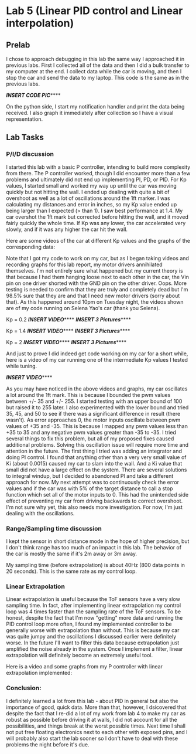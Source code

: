 # Lab 5 (Linear PID control and Linear interpolation)

## Prelab

I chose to approach debugging in this lab the same way I approached it in previous labs. First I collected all of the data and then I did a bulk transfer to my computer at the end. I collect data while the car is moving, and then I stop the car and send the data to my laptop. This code is the same as in the previous labs. 

*********INSERT CODE PIC*************

On the python side, I start my notification handler and print the data being received. I also graph it immediately after collection so I have a visual representation. 

## Lab Tasks

### P/I/D discussion

I started this lab with a basic P controller, intending to build more complexity from there. The P controller worked, though I did encounter more than a few problems and ultimately did not end up implementing PI, PD, or PID. For Kp values, I started small and worked my way up until the car was moving quickly but not hitting the wall. I ended up dealing with quite a bit of overshoot as well as a lot of oscillations around the 1ft marker. I was calculating my distances and error in inches, so my Kp value ended up being larger than I expected (> than 1). I saw best performance at 1.4. My car overshot the 1ft mark but corrected before hitting the wall, and it moved fairly quickly the whole time. If Kp was any lower, the car accelerated very slowly, and if it was any higher the car hit the wall.

Here are some videos of the car at different Kp values and the graphs of the corresponding data:

Note that I got my code to work on my car, but as I began taking videos and recording graphs for this lab report, my motor drivers annihilated themselves. I'm not entirely sure what happened but my current theory is that because I had them hanging loose next to each other in the car, the Vin pin on one driver shorted with the GND pin on the other driver. Oops. More testing is needed to confirm that they are truly and completely dead but I'm 98.5% sure that they are and that I need new motor drivers (sorry about that). As this happened around 10pm on Tuesday night, the videos shown are of my code running on Selena Yao's car (thank you Selena). 

Kp = 0.2
*********INSERT VIDEO*************
*********INSERT 3 Pictures*************

Kp = 1.4
*********INSERT VIDEO*************
*********INSERT 3 Pictures*************

Kp = 2
*********INSERT VIDEO*************
*********INSERT 3 Pictures*************


And just to prove I did indeed get code working on my car for a short while, here is a video of my car running one of the intermediate Kp values I tested while tuning. 

*********INSERT VIDEO*************

As you may have noticed in the above videos and graphs, my car oscillates a lot around the 1ft mark. This is because I bounded the pwm values between +/- 35 and +/- 255. I started testing with an upper bound of 100 but raised it to 255 later. I also experimented with the lower bound and tried 35, 45, and 50 to see if there was a significant difference in result (there wasn't). As error approaches 0, the motor inputs oscillate between pwm values of +35 and -35. This is because I mapped any pwm values less than +35 to 35 and any negative pwm values greater than -35 to -35. I tried several things to fix this problem, but all of my proposed fixes caused additional problems. Solving this oscillation issue will require more time and attention in the future. The first thing I tried was adding an integrator and doing PI control. I found that anything other than a very very small value of Ki (about 0.0015) caused my car to slam into the wall. And a Ki value that small did not have a large effect on the system. There are several solutions to integral windup, but I decided to abandoned PI and take a different approach for now. My next attempt was to continuously check the error values and if the car was with 5% of the target distance to call a stop function which set all of the motor inputs to 0. This had the unintended side effect of preventing my car from driving backwards to correct overshoot. I'm not sure why yet, this also needs more investigation. For now, I'm just dealing with the oscillations. 

### Range/Sampling time discussion

I kept the sensor in short distance mode in the hope of higher precision, but I don't think range has too much of an impact in this lab. The behavior of the car is mostly the same if it's 2m away or 3m away. 

My sampling time (before extrapolation) is about 40Hz (800 data points in 20 seconds). This is the same rate as my control loop. 

### Linear Extrapolation

Linear extrapolation is useful because the ToF sensors have a very slow sampling time. In fact, after implementing linear extrapolation my control loop was 4 times faster than the sampling rate of the ToF sensors. To be honest, despite the fact that I'm now "getting" more data and running the PID control loop more often, I found my implemented controller to be generally worse with extrapolation than without. This is because my car was quite jumpy and the oscillations I discussed earlier were definitely worse. In the future I'll want to filter this data because extrapolation just amplified the noise already in the system. Once I implement a filter, linear extrapolation will definitely become an extremely useful tool. 

Here is a video and some graphs from my P controller with linear extrapolation implemented: 

### Conclusion: 

I definitely learned a lot from this lab - about PID in general but also the importance of good, quick data. More than that, however, I dsicovered that despite the fact that I re-did a lot of my work from lab 4 to make my car as robust as possible before driving it at walls, I did not account for all the possibilities, and things break at the worst possible times. Next time I shall not put free floating electronics next to each other with exposed pins, and I will probably also start the lab sooner so I don't have to deal with these problems the night before it's due.
